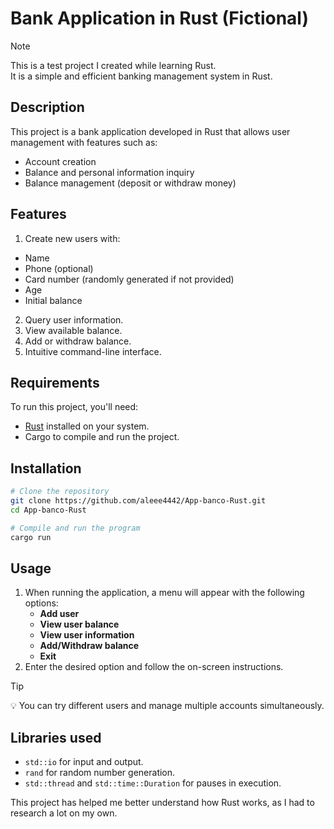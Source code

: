 # Bank Application in Rust (Fictional)

>[!NOTE]  
>This is a test project I created while learning Rust.  
>It is a simple and efficient banking management system in Rust.

## Description  
This project is a bank application developed in Rust that allows user management with features such as:  
- Account creation  
- Balance and personal information inquiry  
- Balance management (deposit or withdraw money)

## Features  
1. Create new users with:  
  - Name  
  - Phone (optional)  
  - Card number (randomly generated if not provided)  
  - Age  
  - Initial balance  
2. Query user information.  
3. View available balance.  
4. Add or withdraw balance.  
5. Intuitive command-line interface.

## Requirements  
To run this project, you'll need:  
- [Rust](https://www.rust-lang.org/) installed on your system.  
- Cargo to compile and run the project.

## Installation  
```sh  
# Clone the repository  
git clone https://github.com/aleee4442/App-banco-Rust.git  
cd App-banco-Rust  

# Compile and run the program  
cargo run  
```

## Usage  
1. When running the application, a menu will appear with the following options:  
   - **Add user**  
   - **View user balance**  
   - **View user information**  
   - **Add/Withdraw balance**  
   - **Exit**  
2. Enter the desired option and follow the on-screen instructions.

>[!TIP]  
> 💡 You can try different users and manage multiple accounts simultaneously.

## Libraries used  
- `std::io` for input and output.  
- `rand` for random number generation.  
- `std::thread` and `std::time::Duration` for pauses in execution.

This project has helped me better understand how Rust works, as I had to research a lot on my own.
